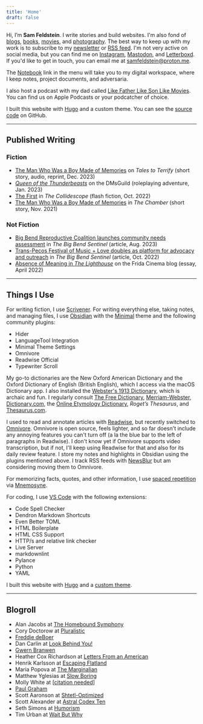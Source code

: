 ```yaml
---
title: 'Home'
draft: false
---
```


Hi, I’m **Sam Feldstein**. I write stories and build websites. I'm also fond of [blogs](#blogroll), [books](https://www.goodreads.com/user/show/153965751-sam-feldstein), [movies](https://letterboxd.com/HoogoSteeglitz/), and [photography](https://www.instagram.com/seldstein/). The best way to keep up with my work is to subscribe to my [newsletter](https://samfeldstein.substack.com/) or [RSS feed](/index.xml). I'm not very active on social media, but you can find me on [Instagram](https://www.instagram.com/seldstein/), [Mastodon](https://mastodon.social/@samfeldstein), and [Letterboxd](https://letterboxd.com/HoogoSteeglitz/). If you'd like to get in touch, you can email me at [samfeldstein@proton.me](mailto:samfeldstein@proton.me).

The [Notebook](https://publish.obsidian.md/sam-feldstein/) link in the menu will take you to my digital workspace, where I keep notes, project documents, and adversaria.

I also host a podcast with my dad called [Like Father Like Son Like Movies](https://podcasts.apple.com/us/podcast/like-father-like-son-like-movies/id1640110809). You can find us on Apple Podcasts or your podcatcher of choice.

I built this website with [Hugo](https://gohugo.io/) and a custom theme. You can see the [source code](https://github.com/seldstein/personal-website) on GitHub.

---

## Published Writing

### Fiction

- [The Man Who Was a Boy Made of Memories](https://talestoterrify.com/episodes/619-z-j-garcia-samuel-feldstein/) on *Tales to Terrify* (short story, audio, reprint, Dec. 2023)
- [*Queen of the Thunderbeasts*](https://www.dmsguild.com/product/426630/Queen-of-the-Thunderbeasts?affiliate_id=1701028) on the DMsGuild (roleplaying adventure, Jan. 2023)
- [The First](https://thecollidescope.com/2022/10/16/the-first/) in *The Collidescope* (flash fiction, Oct. 2022)
- [The Man Who Was a Boy Made of Memories](https://thechambermagazine.com/2021/11/12/the-man-who-was-a-boy-made-of-memories-science-fiction-horror-by-samuel-feldstein/) in *The Chamber* (short story, Nov. 2021)

### Not Fiction

- [Big Bend Reproductive Coalition launches community needs assessment](https://bigbendsentinel.com/2023/08/09/big-bend-reproductive-coalition-launches-community-needs-assessment-with-inaugural-town-hal/?mc_cid=b24b0bb606) in *The Big Bend Sentinel* (article, Aug. 2023)
- [Trans-Pecos Festival of Music + Love doubles as platform for advocacy and outreach](https://bigbendsentinel.com/2022/10/05/trans-pecos-festival-of-music-love-doubles-as-platform-for-advocacy-and-outreach/) in *The Big Bend Sentinel* (article, Oct. 2022)
- [Absence of Meaning in *The Lighthouse*](https://thefridacinema.org/film-criticism/absence-of-meaning-the-lighthouse/) on the Frida Cinema blog (essay, April 2022)

---

## Things I Use

For writing fiction, I use [Scrivener](https://www.literatureandlatte.com/scrivener/overview). For writing everything else, taking notes, and managing files, I use [Obsidian](https://obsidian.md/) with the [Minimal](https://minimal.guide/home) theme and the following community plugins:

- Hider
- LanguageTool Integration
- Minimal Theme Settings
- Omnivore
- Readwise Official
- Typewriter Scroll

My go-to dictionaries are the New Oxford American Dictionary and the Oxford Dictionary of English (British English), which I access via the macOS Dictionary app. I also installed the [Webster's 1913 Dictionary](https://github.com/cmod/websters-1913), which is archaic and fun. I regularly consult [The Free Dictionary](https://www.thefreedictionary.com/), [Merriam-Webster](https://www.merriam-webster.com/), [Dictionary.com](https://www.dictionary.com/), the [Online Etymology Dictionary](https://www.etymonline.com/), *Roget’s Thesaurus*, and [Thesaurus.com](https://www.thesaurus.com/).

I used to read and annotate articles with [Readwise](https://readwise.io/), but recently switched to [Omnivore](https://omnivore.app/). Omnivore is open source, feels lighter, and so far doesn't include any annoying features you can't turn off (a la the blue bar to the left of paragraphs in Readwise). I don't know yet if Omnivore supports video transcription, but if not, I'll keep using Readwise for that and also for its daily review feature. I store my notes and highlights in Obsidian using the plugins mentioned above. I track RSS feeds with [NewsBlur](https://newsblur.com/) but am considering moving them to Omnivore.

For memorizing facts, quotes, and other information, I use [spaced repetition](https://en.wikipedia.org/wiki/Spaced_repetition) via [Mnemosyne](https://mnemosyne-proj.org/).

For coding, I use [VS Code](https://code.visualstudio.com/) with the following extensions:

- Code Spell Checker
- Dendron Markdown Shortcuts
- Even Better TOML
- HTML Boilerplate
- HTML CSS Support
- HTTP/s and relative link checker
- Live Server
- markdownlint
- Pylance
- Python
- YAML

I built this website with [Hugo](https://gohugo.io/) and a [custom theme](https://github.com/seldstein/personal-website).

---

## Blogroll

- Alan Jacobs at [The Homebound Symphony](https://blog.ayjay.org/)
- Cory Doctorow at [Pluralistic](https://pluralistic.net/)
- [Freddie deBoer](https://freddiedeboer.substack.com/)
- Dan Carlin at [Look Behind You!](https://dancarlin.substack.com/)
- [Gwern Branwen](https://gwern.net/)
- Heather Cox Richardson at [Letters From an American](https://heathercoxrichardson.substack.com/)
- Henrik Karlsson at [Escaping Flatland](https://www.henrikkarlsson.xyz/)
- Maria Popova at [The Marginalian](https://www.themarginalian.org/)
- Matthew Yglesias at [Slow Boring](https://www.slowboring.com/)
- Molly White at [[citation needed](https://newsletter.mollywhite.net/)]
- [Paul Graham](https://www.paulgraham.com/)
- Scott Aaronson at [Shtetl-Optimized](https://scottaaronson.blog/)
- Scott Alexander at [Astral Codex Ten](https://www.astralcodexten.com/)
- Seth Simons at [Humorism](https://www.humorism.xyz/)
- Tim Urban at [Wait But Why](https://waitbutwhy.com/)
